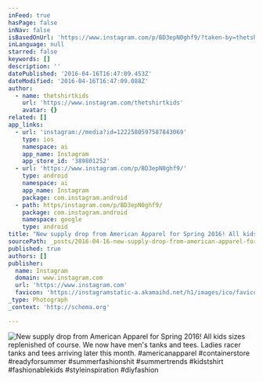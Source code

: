 ```yaml
---
inFeed: true
hasPage: false
inNav: false
isBasedOnUrl: 'https://www.instagram.com/p/BD3epN0ghf9/?taken-by=thetshirtkids'
inLanguage: null
starred: false
keywords: []
description: ''
datePublished: '2016-04-16T16:47:09.453Z'
dateModified: '2016-04-16T16:47:09.088Z'
author:
  - name: thetshirtkids
    url: 'https://www.instagram.com/thetshirtkids'
    avatar: {}
related: []
app_links:
  - url: 'instagram://media?id=1222580597587843069'
    type: ios
    namespace: ai
    app_name: Instagram
    app_store_id: '389801252'
  - url: 'https://www.instagram.com/p/BD3epN0ghf9/'
    type: android
    namespace: ai
    app_name: Instagram
    package: com.instagram.android
  - path: https/instagram.com/p/BD3epN0ghf9/
    package: com.instagram.android
    namespace: google
    type: android
title: "New supply drop from American Apparel for Spring 2016! All kids sizes replenished of course. We now have men's tanks and tees. Ladies racer tanks and tees arriving later this month. #americanapparel #containerstore #readyforsummer #summerfashionshit #summertrends #kidstshirt #fashionablekids #styleinspiration #diyfashion"
sourcePath: _posts/2016-04-16-new-supply-drop-from-american-apparel-for-spring-2016-all-k.md
published: true
authors: []
publisher:
  name: Instagram
  domain: www.instagram.com
  url: 'https://www.instagram.com'
  favicon: 'https://instagramstatic-a.akamaihd.net/h1/images/ico/favicon.ico/7cdab0872b15.ico'
_type: Photograph
_context: 'http://schema.org'

---
```

![New supply drop from American Apparel for Spring 2016! All kids sizes replenished of course. We now have men's tanks and tees. Ladies racer tanks and tees arriving later this month. #americanapparel #containerstore #readyforsummer #summerfashionshit #summertrends #kidstshirt #fashionablekids #styleinspiration #diyfashion](https://s3-us-west-2.amazonaws.com/the-grid-img/p/4f293894446bf13b852a266a70aadab30d104a5f.jpg)